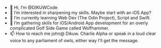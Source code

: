 - 👋 Hi, I’m @DIKUWCode
- 👀 I’m interested in sharpening my skills. Maybe start with an iOS App?
- 🌱 I’m currently learning Web Dev (The Odin Project), Script and Swift.
- 💞️ I’m gathering skills for iOS/Android App development for an overly complicated Golf Side Game called Wolfhammer.
- 📫 How to reach me john@ Dikuw. Charlie Alpha or speak in a loud clear voice to any parliament of owls, either way I'll  get the message.

<!---
DIKUWCode/DIKUWCode is a ✨ special ✨ repository because its `README.md` (this file) appears on your GitHub profile.
You can click the Preview link to take a look at your changes.
--->
